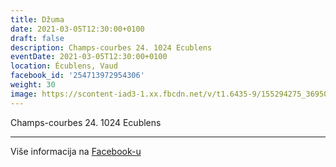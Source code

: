 ```yaml
---
title: Džuma
date: 2021-03-05T12:30:00+0100
draft: false
description: Champs-courbes 24. 1024 Ecublens
eventDate: 2021-03-05T12:30:00+0100
location: Écublens, Vaud
facebook_id: '254713972954306'
weight: 30
image: https://scontent-iad3-1.xx.fbcdn.net/v/t1.6435-9/155294275_3695079563921169_4909597834044538694_n.jpg?_nc_cat=101&ccb=1-7&_nc_sid=9e60e4&_nc_ohc=KhSGYV7xy2AQ7kNvwHZfAp7&_nc_oc=AdmEthGBdzPJGHvZ11fjWgvvKbSHcj6D6pK5OYBXmK1dfJI1pbyqgP290p9yPfAEaek&_nc_zt=23&_nc_ht=scontent-iad3-1.xx&edm=ABTKTjYEAAAA&_nc_gid=bB0B03gooUZ9hCwcwGamaw&oh=00_AfLn2cBU8W4CKR1j2czN2yNHwAEcSHcOcHQKWAaBRFERUg&oe=6856085B
---
```


Champs-courbes 24. 1024 Ecublens

---

Više informacija na [Facebook-u](https://facebook.com/events/254713972954306)